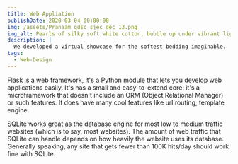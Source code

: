 ```yaml
---
title: Web Appliation
publishDate: 2020-03-04 00:00:00
img: /assets/Pranaam gdsc sjec dec 13.png
img_alt: Pearls of silky soft white cotton, bubble up under vibrant lighting
description: |
  We developed a virtual showcase for the softest bedding imaginable.
tags:
  - Web-Design
---  
```


Flask is a web framework, it's a Python module that lets you develop web applications easily. It's has a small and easy-to-extend core: it's a microframework that doesn't include an ORM (Object Relational Manager) or such features. It does have many cool features like url routing, template engine.

SQLite works great as the database engine for most low to medium traffic websites (which is to say, most websites). The amount of web traffic that SQLite can handle depends on how heavily the website uses its database. Generally speaking, any site that gets fewer than 100K hits/day should work fine with SQLite.